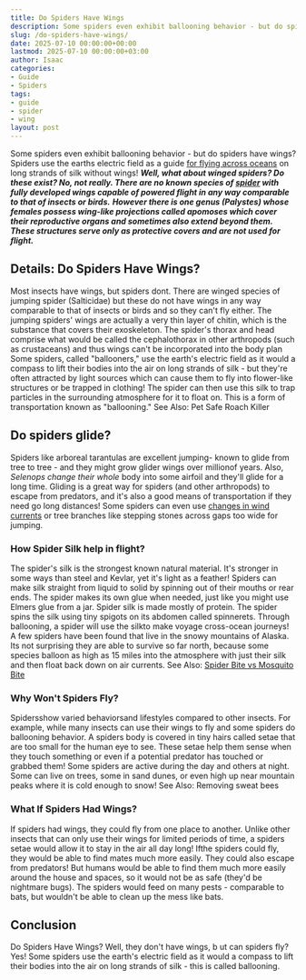 ```yaml
---
title: Do Spiders Have Wings
description: Some spiders even exhibit ballooning behavior - but do spiders have wings? Spiders use the earths electric field as a guide for flying across oceans on long...
slug: /do-spiders-have-wings/
date: 2025-07-10 00:00:00+00:00
lastmod: 2025-07-10 00:00:00+03:00
author: Isaac
categories:
- Guide
- Spiders
tags:
- guide
- spider
- wing
layout: post
---
```

Some spiders even exhibit ballooning behavior - but do spiders have wings? Spiders use the earths electric field as a guide
[for flying across oceans](https://www.sciencenews.org/blog/wild-things/trapdoor-spiders-australia-africa)
on long strands of silk  without wings!
***Well, what about winged spiders? Do these exist? No, not really. There are no known species of [spider](https://pestpolicy.com/can-you-drown-a-spider/) with fully developed wings capable of powered flight in any way comparable to that of insects or birds.***
***However there is one genus (Palystes) whose females possess wing-like projections called apomoses which cover their reproductive organs and sometimes also extend beyond them. These structures serve only as protective covers and are not used for flight.***

## Details: Do Spiders Have Wings?
Most insects have wings, but spiders dont. There are winged species of jumping spider (Salticidae) but these do not have wings in any way comparable to that of insects or birds and so they can't fly either.
The jumping spiders' wings are actually a very thin layer of chitin, which is the substance that covers their exoskeleton.
The spider's thorax and head comprise what would be called the cephalothorax in other arthropods (such as crustaceans) and thus wings can't be incorporated into the body plan
Some spiders, called "ballooners," use the earth's electric field as it would a compass to lift their bodies into the air on long strands of silk - but they're often attracted by light sources which can cause them to fly into flower-like structures or be trapped in clothing!
The spider can then use this silk to trap particles in the surrounding atmosphere for it to float on. This is a form of transportation known as "ballooning."
See Also:
Pet Safe Roach Killer
## Do spiders glide?
Spiders like arboreal tarantulas are excellent jumping- known to glide from tree to tree - and they might grow glider wings over millionof years.
Also,
*Selenops change their whole*
body into some airfoil and they'll glide for a long time.
Gliding is a great way for spiders (and other arthropods) to escape from predators, and it's also a good means of transportation if they need go long distances!
Some spiders can even use
[changes in wind currents](https://pestpolicy.com/how-to-get-rid-of-brown-recluse-spiders/)
or tree branches like stepping stones across gaps too wide for jumping.

### How Spider Silk help in flight?
The spider's silk is the strongest known natural material. It's stronger in some ways than steel and Kevlar, yet it's light as a feather!
Spiders can make silk straight from liquid to solid by spinning out of their mouths or rear ends. The spider makes its own glue when needed, just like you might use Elmers glue from a jar.
Spider silk is made mostly of protein. The spider spins the silk using tiny spigots on its abdomen called spinnerets. Through ballooning, a spider will use the silkto make voyage cross-ocean journeys!
A few spiders have been found that live in the snowy mountains of Alaska.
Its not surprising they are able to survive so far north, because some species balloon as high as 15 miles into the atmosphere with just their silk and then float back down on air currents.
See Also:
[Spider Bite vs Mosquito Bite](https://pestpolicy.com/spider-bite-vs-mosquito-bite/)
### Why Won't Spiders Fly?
Spidersshow varied behaviorsand lifestyles compared to other insects. For example, while many insects can use their wings to fly and some spiders do ballooning behavior.
A spiders body is covered in tiny hairs called setae that are too small for the human eye to see. These setae help them sense when they touch something or even if a potential predator has touched or grabbed them!
Some spiders are active during the day and others at night. Some can live on trees, some in sand dunes, or even high up near mountain peaks where it is cold enough to snow!
See Also:
Removing sweat bees
### What If Spiders Had Wings?
If spiders had wings, they could fly from one place to another. Unlike other insects that can only use their wings for limited periods of time, a spiders setae would allow it to stay in the air all day long!
Ifthe spiders could fly, they would be able to find mates much more easily. They could also escape from predators!
But humans would be able to find them much more easily around the house and spaces, so it would not be as safe (they'd be nightmare bugs).
The spiders would feed on many pests - comparable to bats, but wouldn't be able to clean up the mess like bats.
## Conclusion
Do Spiders Have Wings? Well, they don't have wings, b
ut can spiders fly? Yes! Some spiders use the earth's electric field as it would a compass to lift their bodies into the air on long strands of silk - this is called ballooning.
